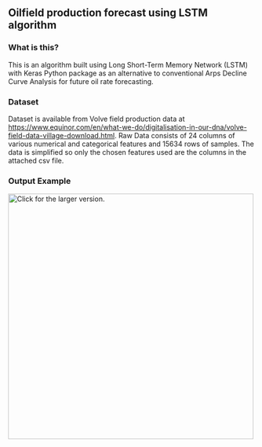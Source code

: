 ## Oilfield production forecast using LSTM algorithm

### What is this?

This is an algorithm built using Long Short-Term Memory Network (LSTM) with Keras Python package as an alternative to conventional Arps Decline Curve Analysis for future oil rate forecasting.

### Dataset
Dataset is available  from Volve field production data at https://www.equinor.com/en/what-we-do/digitalisation-in-our-dna/volve-field-data-village-download.html.
Raw Data consists of 24 columns of various numerical and categorical features and 15634 rows of samples. The data is simplified so only the chosen features used are the columns in the attached csv file.

### Output Example
<a href="https://drive.google.com/uc?export=view&id=1lNINv5cvE8pFla_QjXo1tV1nr9ENZ4J7">
    <img src="https://drive.google.com/uc?export=view&id=1lNINv5cvE8pFla_QjXo1tV1nr9ENZ4J7"
    style="width: 500px; max-width: 100%; height: auto"
    title="Click for the larger version." />
</a>
